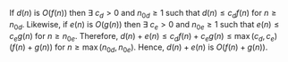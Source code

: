 If $d(n)$ is $O(f(n))$ then $\exists$ $c_d > 0$ and $n_{0d} \geq 1$ such that $d(n) \leq c_df(n)$ for $n \geq n_{0d}$.
Likewise, if $e(n)$ is $O(g(n))$ then $\exists$ $c_e > 0$ and $n_{0e} \geq 1$ such that $e(n) \leq c_eg(n)$ for
$n \geq n_{0e}$. Therefore, $d(n) + e(n) \leq c_df(n) + c_eg(n) \leq \max(c_d,c_e) (f(n) + g(n))$
for $n \geq \max(n_{0d}, n_{0e})$. Hence, $d(n) + e(n)$ is $O(f(n) + g(n))$.
